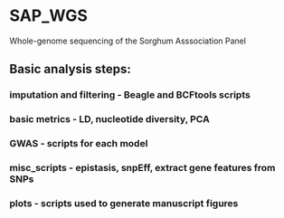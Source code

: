 # SAP_WGS
Whole-genome sequencing of the Sorghum Asssociation Panel


## Basic analysis steps:

### imputation and filtering - Beagle and BCFtools scripts
### basic metrics - LD, nucleotide diversity, PCA
### GWAS - scripts for each model
### misc_scripts - epistasis, snpEff, extract gene features from SNPs
### plots - scripts used to generate manuscript figures
